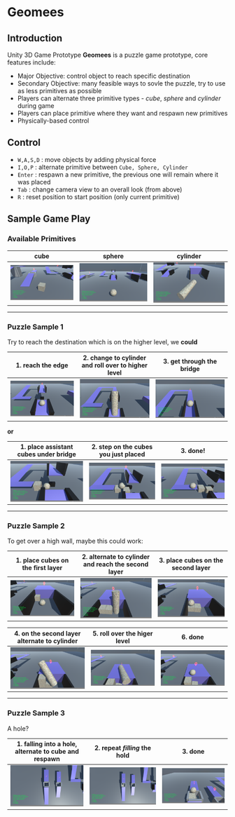 # Geomees 


## Introduction
Unity 3D Game Prototype
**Geomees** is a puzzle game prototype, core features include:

* Major Objective: control object to reach specific destination
* Secondary Objective: many feasible ways to sovle the puzzle, try to use as less primitives as possible
* Players can alternate three primitive types - *cube*, *sphere* and *cylinder* during game
* Players can place primitive where they want and respawn new primitives
* Physically-based control 

## Control

* `W,A,S,D` : move objects by adding physical force 
* `I,O,P` : alternate primitive between `Cube, Sphere, Cylinder`
* `Enter` : respawn a new primitive, the previous one will remain where it was placed
* `Tab` : change camera view to an overall look (from above) 
* `R` : reset position to start position (only current primitive)
 
## Sample Game Play
### Available Primitives
|cube|sphere|cylinder|
|-----|------|-------|
|![cube](Captures/g_cube.png)|![sphere](Captures/g_sphere.png)|![cylinder](Captures/g_cylinder.png)|

------
### Puzzle Sample 1
Try to reach the destination which is on the higher level, we **could**

|1. reach the edge|2. change to cylinder and roll over to higher level|3. get through the bridge|
|----|----|----|
|![](Captures/puzzle-1/1-1.png)|![](Captures/puzzle-1/1-2.png)|![](Captures/puzzle-1/1-3.png)|

**or**

|1. place assistant cubes under bridge|2. step on the cubes you just placed|3. done!|
|----|----|----|
|![](Captures/puzzle-1/2-1.png)|![](Captures/puzzle-1/2-3.png)|![](Captures/puzzle-1/2-4.png)|

------
### Puzzle Sample 2
To get over a high wall, maybe this could work:

|1. place cubes on the first layer|2. alternate to cylinder and reach the second layer |3. place cubes on the second layer|
|----|----|----|
|![](Captures/puzzle-2/1.png)|![](Captures/puzzle-2/2.png)|![](Captures/puzzle-2/3.png)|

|4. on the second layer alternate to cylinder|5. roll over the higer level |6. done|
|----|----|----|
|![](Captures/puzzle-2/4.png)|![](Captures/puzzle-2/5.png)|![](Captures/puzzle-2/6.png)|

------ 
### Puzzle Sample 3 
A hole?

|1. falling into a hole, alternate to cube and respawn|2. repeat *filling* the hold|3. done|
|----|----|----|
|![](Captures/puzzle-3/1.png)|![](Captures/puzzle-3/2.png)|![](Captures/puzzle-3/3.png)|